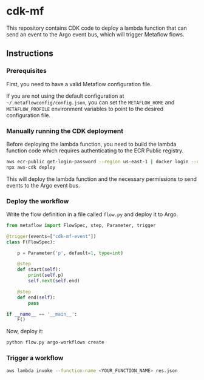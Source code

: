 # cdk-mf

This repository contains CDK code to deploy a lambda function that can send an event to the Argo event bus, which will trigger Metaflow flows. 

## Instructions

### Prerequisites
First, you need to have a valid Metaflow configuration file.

If you are not using the default configuration at `~/.metaflowconfig/config.json`, you can set the `METAFLOW_HOME` and `METAFLOW_PROFILE` environment variables to point to the desired configuration file.

### Manually running the CDK deployment

Before deploying the lambda function, you need to build the lambda function code which requires authenticating to the ECR Public registry.
```bash
aws ecr-public get-login-password --region us-east-1 | docker login --username AWS --password-stdin public.ecr.aws
npx aws-cdk deploy
```

This will deploy the lambda function and the necessary permissions to send events to the Argo event bus.

### Deploy the workflow

Write the flow definition in a file called `flow.py` and deploy it to Argo.
```python
from metaflow import FlowSpec, step, Parameter, trigger

@trigger(events=["cdk-mf-event"])
class F(FlowSpec):

	p = Parameter('p', default=1, type=int)

	@step
	def start(self):
		print(self.p)
		self.next(self.end)

	@step
	def end(self):
		pass

if __name__ == '__main__':
	F()
```

Now, deploy it:
```bash
python flow.py argo-workflows create
```

### Trigger a workflow

```bash
aws lambda invoke --function-name <YOUR_FUNCTION_NAME> res.json
```